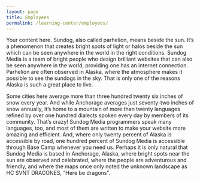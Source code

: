 ```yaml
---
layout: page
title: Employees
permalink: /learning-center/employees/
---
```


Your content here. Sundog, also called parhelion, means beside the sun.  It’s a phenomenon that creates bright spots of light or halos beside the sun which can be seen anywhere in the world in the right conditions.  Sundog Media is a team of bright people who design brilliant websites that can also be seen anywhere in the world, providing one has an internet connection.  Parhelion are often observed in Alaska, where the atmosphere makes it possible to see the sundogs in the sky.  That is only one of the reasons Alaska is such a great place to live.

Some cities here average more than three hundred twenty six inches of snow every year.  And while Anchorage averages just seventy-two inches of snow annually, it’s home to a mountain of more than twenty languages refined by over one hundred dialects spoken every day by members of its community.  That’s crazy!  Sundog Media programmers speak many languages, too, and most of them are written to make your website more amazing and efficient.  And, where only twenty percent of Alaska is accessible by road, one hundred percent of Sundog Media is accessible through Base Camp whenever you need us.  Perhaps it is only natural that Sundog Media is based in Anchorage, Alaska, where bright spots near the sun are observed and celebrated, where the people are adventurous and friendly, and where the maps once only noted the unknown landscape as HC SVNT DRACONES, “Here be dragons”.
